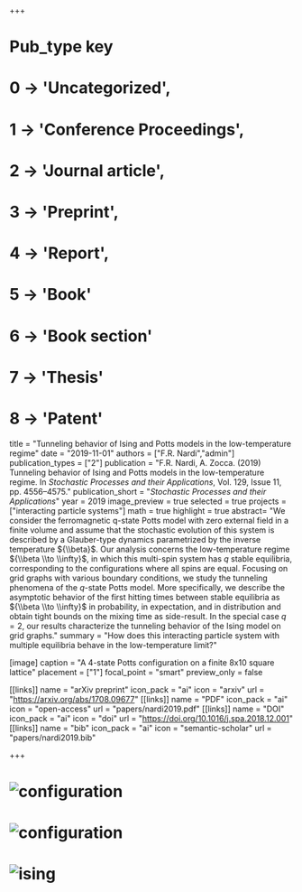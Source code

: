 +++
# Pub_type key
# 0 -> 'Uncategorized',
# 1 -> 'Conference Proceedings',
# 2 -> 'Journal article',
# 3 -> 'Preprint',
# 4 -> 'Report',
# 5 -> 'Book'
# 6 -> 'Book section'
# 7 -> 'Thesis'
# 8 -> 'Patent'

title = "Tunneling behavior of Ising and Potts models in the low-temperature regime"
date = "2019-11-01"
authors = ["F.R. Nardi","admin"]
publication_types = ["2"]
publication = "F.R. Nardi, A. Zocca. (2019) Tunneling behavior of Ising and Potts models in the low-temperature regime. In _Stochastic Processes and their Applications_, Vol. 129, Issue 11, pp. 4556–4575."
publication_short = "_Stochastic Processes and their Applications_"
year = 2019
image_preview = true
selected = true
projects = ["interacting particle systems"]
math = true
highlight = true
abstract= "We consider the ferromagnetic q-state Potts model with zero external field in a finite volume and assume that the stochastic evolution of this system is described by a Glauber-type dynamics parametrized by the inverse temperature ${\\beta}$. Our analysis concerns the low-temperature regime ${\\beta \\to \\infty}$, in which this multi-spin system has ${q}$ stable equilibria, corresponding to the configurations where all spins are equal. Focusing on grid graphs with various boundary conditions, we study the tunneling phenomena of the ${q}$-state Potts model. More specifically, we describe the asymptotic behavior of the first hitting times between stable equilibria as ${\\beta \\to \\infty}$ in probability, in expectation, and in distribution and obtain tight bounds on the mixing time as side-result. In the special case ${q=2}$, our results characterize the tunneling behavior of the Ising model on grid graphs."
summary = "How does this interacting particle system with multiple equilibria behave in the low-temperature limit?"

[image]
  caption = "A 4-state Potts configuration on a finite 8x10 square lattice"
  placement = ["1"]
  focal_point = "smart"
  preview_only = false

[[links]]
  name = "arXiv preprint"
  icon_pack = "ai"
  icon = "arxiv"
  url = "https://arxiv.org/abs/1708.09677"
[[links]]
  name = "PDF"
  icon_pack = "ai"
  icon = "open-access"
  url = "papers/nardi2019.pdf"
[[links]]
  name = "DOI"
  icon_pack = "ai"
  icon = "doi"
  url = "https://doi.org/10.1016/j.spa.2018.12.001"
[[links]]
  name = "bib"
  icon_pack = "ai"
  icon = "semantic-scholar"
  url = "papers/nardi2019.bib"

+++

# ![configuration](../img/ising.jpg "Configuration")
# ![configuration](/img/ising.jpg)

# ![ising](/img/ising.jpg)
